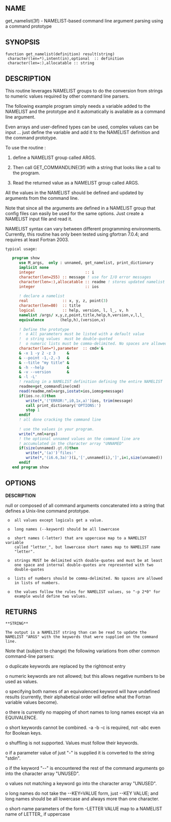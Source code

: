 ## NAME

   get_namelist(3f) - NAMELIST-based command line argument parsing using a command prototype

## SYNOPSIS

    function get_namelist(definition) result(string)
     character(len=*),intent(in),optional  :: definition
     character(len=:),allocatable :: string

## DESCRIPTION

This routine leverages NAMELIST groups to do the conversion from strings to
numeric values required by other command line parsers.

The following example program simply needs a variable added to the NAMELIST
and the prototype and it automatically is available as a command line
argument.

Even arrays and user-defined types can be used, complex values can be
input ... just define the variable and add it to the NAMELIST definition
and the command prototype.

To use the routine :

   1) define a NAMELIST group called ARGS.

   2) Then call GET_COMMANDLINE(3f) with a string that looks like a call to the
      program.

   3) Read the returned value as a NAMELIST group called ARGS.

All the values in the NAMELIST should be defined and updated by arguments
from the command line.

Note that since all the arguments are defined in a NAMELIST group that
config files can easily be used for the same options. Just create a
NAMELIST input file and read it.

NAMELIST syntax can vary between different programming environments.
Currently, this routine has only been tested using gfortran 7.0.4; and
requires at least Fortran 2003.

    typical usage:
```fortran
   program show
      use M_args,  only : unnamed, get_namelist, print_dictionary
      implicit none
      integer                      :: i
      character(len=255) :: message ! use for I/O error messages
      character(len=:),allocatable :: readme ! stores updated namelist
      integer                      :: ios
   
      ! declare a namelist
      real               :: x, y, z, point(3)
      character(len=80)  :: title
      logical            :: help, version, l, l_, v, h
      namelist /args/ x,y,z,point,title,help,h,version,v,l,l_
      equivalence       (help,h),(version,v)
   
      ! Define the prototype
      !  o All parameters must be listed with a default value
      !  o string values  must be double-quoted
      !  o numeric lists must be comma-delimited. No spaces are allowed
      character(len=*),parameter  :: cmd='&
      & -x 1 -y 2 -z 3     &
      & --point -1,-2,-3   &
      & --title "my title" &
      & -h --help          &
      & -v --version       &
      & -l -L'
      ! reading in a NAMELIST definition defining the entire NAMELIST
      readme=get_commandline(cmd)
      read(readme,nml=args,iostat=ios,iomsg=message)
      if(ios.ne.0)then
         write(*,'("ERROR:",i0,1x,a)')ios, trim(message)
         call print_dictionary('OPTIONS:')
         stop 1
      endif
      ! all done cracking the command line
   
      ! use the values in your program.
      write(*,nml=args)
      ! the optional unnamed values on the command line are
      ! accumulated in the character array "UNNAMED"
      if(size(unnamed).gt.0)then
         write(*,'(a)')'files:'
         write(*,'(i6.6,3a)')(i,'[',unnamed(i),']',i=1,size(unnamed))
      endif
   end program show
```

## OPTIONS

   **DESCRIPTION**

   null or composed of all command arguments concatenated into a string
   that defines a Unix-line command prototype.

     o  all values except logicals get a value.

     o  long names (--keyword) should be all lowercase

     o  short names (-letter) that are uppercase map to a NAMELIST variable
        called "letter_", but lowercase short names map to NAMELIST name
        "letter".

     o  strings MUST be delimited with double-quotes and must be at least
        one space and internal double-quotes are represented with two
        double-quotes

     o  lists of numbers should be comma-delimited. No spaces are allowed
        in lists of numbers.

     o  the values follow the rules for NAMELIST values, so "-p 2*0" for
        example would define two values.

## RETURNS

    **STRING** 

    The output is a NAMELIST string than can be read to update the
    NAMELIST "ARGS" with the keywords that were supplied on the command
    line.

Note that (subject to change) the following variations from other
common command-line parsers:

 o  duplicate keywords are replaced by the rightmost entry

 o  numeric keywords are not allowed; but this allows negative
    numbers to be used as values.

 o  specifying both names of an equivalenced keyword will have
    undefined results (currently, their alphabetical order will
    define what the Fortran variable values become).

 o  there is currently no mapping of short names to long names except
    via an EQUIVALENCE.

 o  short keywords cannot be combined. -a -b -c is required, not -abc
    even for Boolean keys.

 o  shuffling is not supported. Values must follow their keywords.

 o  if a parameter value of just "-" is supplied it is converted to
    the string "stdin".

 o  if the keyword "--" is encountered the rest of the command
    arguments go into the character array "UNUSED".

 o  values not matching a keyword go into the character array
    "UNUSED".

 o  long names do not take the --KEY=VALUE form, just --KEY VALUE;
    and long names should be all lowercase and always more than one
    character.

 o  short-name parameters of the form -LETTER VALUE map to a NAMELIST
    name of LETTER_ if uppercase
